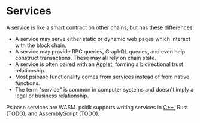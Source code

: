# Services

A service is like a smart contract on other chains, but has these differences:

- A service may serve either static or dynamic web pages which interact with the block chain.
- A service may provide RPC queries, GraphQL queries, and even help construct transactions. These may all rely on chain state.
- A service is often paired with an [Applet](applet/applets.md), forming a bidirectional trust relationship.
- Most psibase functionality comes from services instead of from native functions.
- The term "service" is common in computer systems and doesn't imply a legal or business relationship.

Psibase services are WASM. psidk supports writing services in [C++](cpp-service/basic/README.md), Rust (TODO), and AssemblyScript (TODO).
